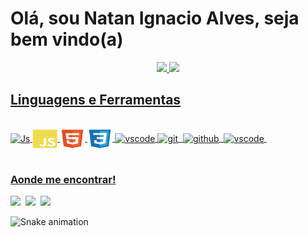 # Olá, sou Natan Ignacio Alves, seja bem vindo(a)
 <div align="center">
  <a href="https://github.com/natanignacioalves">
  <img height="160em" src="https://github-readme-stats.vercel.app/api?username=natanignacioalves&show_icons=true&theme=tokyonight&include_all_commits=true&count_private=true"/>
  <img height="160em" src="https://github-readme-stats.vercel.app/api/top-langs/?username=natanignacioalves&layout=compact&langs_count=7&theme=tokyonight"/>
</div>
 
 ## Linguagens e Ferramentas 
 
<div style="display: inline_block"><br>
  <img align="center" alt="Js" height="40" width="50" src="https://cdn.jsdelivr.net/gh/devicons/devicon@latest/icons/php/php-original.svg" />
  <img align="center" alt="Js" height="30" width="40" src="https://raw.githubusercontent.com/devicons/devicon/master/icons/javascript/javascript-plain.svg">
  <img align="center" alt="HTML" height="30" width="40" src="https://raw.githubusercontent.com/devicons/devicon/master/icons/html5/html5-original.svg">
  <img align="center" alt="CSS" height="30" width="40" src="https://raw.githubusercontent.com/devicons/devicon/master/icons/css3/css3-original.svg">
  <img align="center" alt="vscode" height="30" width="40" src="https://cdn.jsdelivr.net/gh/devicons/devicon/icons/mysql/mysql-original-wordmark.svg" />
  <img align="center" alt="git" height="30" src="https://cdn.jsdelivr.net/gh/devicons/devicon/icons/git/git-original.svg">&nbsp;
  <img align="center" alt="github" height="30" src="https://cdn3.iconfinder.com/data/icons/inficons/512/github.png">&nbsp;
  <img align="center" alt="vscode" height="30" src="https://cdn.jsdelivr.net/gh/devicons/devicon/icons/vscode/vscode-original.svg">&nbsp;
  
</div>
 
 <br>
 
  ### Aonde me encontrar!
 
<div> 
  
  <a href="https://wa.me/5541996649547" target="_blank"><img src="https://img.shields.io/badge/WhatsApp-25D366?style=for-the-badge&logo=whatsapp&logoColor=white" target="_blank"></a>&nbsp;
   <a href="mailto:natanignacio99@gmail.com" target="_blank"><img src="https://img.shields.io/badge/Gmail-D14836?style=for-the-badge&logo=gmail&logoColor=white" target="_blank"></a>&nbsp;
  <a href="https://www.linkedin.com/in/natan-ignacio-alves-853819244/" target="_blank"><img src="https://img.shields.io/badge/-LinkedIn-%230077B5?style=for-the-badge&logo=linkedin&logoColor=white" target="_blank"></a> 
 
  ![Snake animation](https://github.com/natanignacioalves/natanignacioalves/blob/output/github-contribution-grid-snake.svg)

</div>
